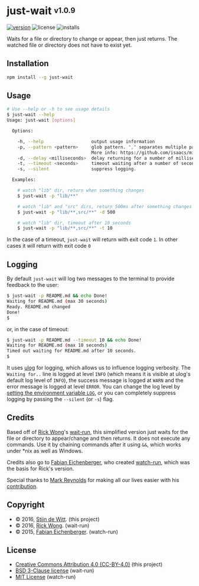 # just-wait <sup><sub>v1.0.9</sub></sup>

[![version](https://img.shields.io/npm/v/just-wait.svg)](https://npmjs.org/package/just-wait) ![license](https://img.shields.io/npm/l/just-wait.svg) ![installs](https://img.shields.io/npm/dt/just-wait.svg)

Waits for a file or directory to change or appear, then just returns. The watched file or directory does not have to exist yet.

## Installation

```bash
npm install --g just-wait
```

## Usage

```bash
# Use --help or -h to see usage details
$ just-wait --help
Usage: just-wait [options]

  Options:

    -h, --help                  output usage information
    -p, --pattern <pattern>     glob pattern. "," separates multiple patterns.
                                More info: https://github.com/isaacs/minimatch
    -d, --delay <milliseconds>  delay returning for a number of milliseconds
    -t, --timeout <seconds>     timeout waiting after a number of seconds (default=30)
    -s, --silent                suppress logging.

  Examples:

    # watch "lib" dir, return when something changes
    $ just-wait -p "lib/**"

    # watch "lib" and "src" dirs, return 500ms after something changes
    $ just-wait -p "lib/**,src/**" -d 500

    # watch "lib" dir, timeout after 10 seconds
    $ just-wait -p "lib/**,src/**" -t 10
```

In the case of a timeout, `just-wait` will return with exit code `1`.
In other cases it will return with exit code `0`

## Logging
By default `just-wait` will log two messages to the terminal to provide
feedback to the user:

```bash
$ just-wait -p README.md && echo Done!
Waiting for README.md (max 30 seconds)
Ready. README.md changed
Done!
$
```

or, in the case of timeout:

```bash
$ just-wait -p README.md --timeout 10 && echo Done!
Waiting for README.md (max 10 seconds)
Timed out waiting for README.md after 10 seconds.
$
```

It uses [ulog](https://npmjs.org/package/ulog) for logging, which allows us
to influence logging verbosity. The `Waiting for..` line is logged at level
`INFO` (which means it is visible at ulog's default log level of `INFO`), the
success message is logged at `WARN` and the error message is logged at level
`ERROR`. You can change the log level by [setting the environment variable
`LOG`](https://github.com/download/ulog#environment-variable), or you
can completely suppress logging by passing the `--silent` (or `-s`) flag.

## Credits
Based off of [Rick Wong](https://github.com/RickWong)'s [wait-run](https://www.npmjs.com/package/wait-run),
this simplified version just waits for the file or directory to appear/change and then returns. It does not
execute any commands. Use it by chaining commands after it using `&&`, which works under *nix as well as Windows.

Credits also go to [Fabian Eichenberger](https://github.com/queckezz), who created [watch-run](https://github.com/queckezz/watch-run),
which was the basis for Rick's version.

Special thanks to [Mark Reynolds](https://github.com/lostthetrail) for making all our lives easier with his [contribution](https://github.com/Download/just-wait/pull/1).

## Copyright
* © 2016, [Stijn de Witt](http://StijnDeWitt.com). (this project)
* © 2016, [Rick Wong](https://github.com/RickWong). (wait-run)
* © 2015, [Fabian Eichenberger](https://github.com/queckezz). (watch-run)

## License
* [Creative Commons Attribution 4.0 (CC-BY-4.0)](https://creativecommons.org/licenses/by/4.0/) (this project)
* [BSD 3-Clause license](https://opensource.org/licenses/BSD-3-Clause) (wait-run)
* [MIT License](https://opensource.org/licenses/MIT) (watch-run)
